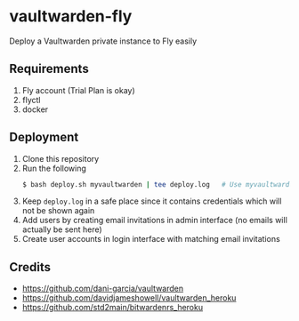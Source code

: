 
# vaultwarden-fly

Deploy a Vaultwarden private instance to Fly easily

## Requirements

1. Fly account (Trial Plan is okay)
2. flyctl
3. docker

## Deployment

1. Clone this repository
2. Run the following
	``` bash
	$ bash deploy.sh myvaultwarden | tee deploy.log   # Use myvaultwarden as app name
	```
3. Keep `deploy.log` in a safe place since it contains credentials which will not be shown again
4. Add users by creating email invitations in admin interface (no emails will actually be sent here)
5. Create user accounts in login interface with matching email invitations

## Credits

* https://github.com/dani-garcia/vaultwarden
* https://github.com/davidjameshowell/vaultwarden_heroku
* https://github.com/std2main/bitwardenrs_heroku

